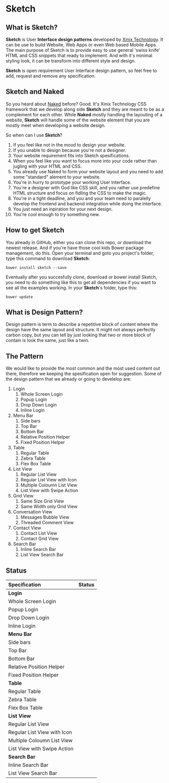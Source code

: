 # Sketch


## What is Sketch?

**Sketch** is User **Interface design patterns** developed by [Xinix Technology](http://xinix.co.id). It can be use to build Website, Web Apps or even Web based Mobile Apps. The main purpose of Sketch is to provide easy to use general 'swiss knife' HTML and CSS snippets that ready to implement. And with it's minimal styling look, it can be transform into different style and design.

**Sketch** is open requirement User Interface design pattern, so feel free to add, request and remove any specification.


## Sketch and Naked

So you heard about [Naked](http://github.com/xinix-technology/naked) before? Good. It's Xinix Technology CSS framework that we develop along side **Sketch** and they are meant to be as a complement for each other. While **Naked** mostly handling the layouting of a website, **Sketch** will handle some of the website element that you are mostly meet when developing a website design.

So when can I use **Sketch**?

1. If you feel like not in the mood to design your website.
2. If you unable to design because you're not a designer.
3. Your website requirement fits into Sketch spesifications.
4. When you feel like you want to focus more into your code rather than jugling with your HTML and CSS.
5. You already use Naked to form your website layout and you need to add some "standard" alement to your website.
6. You're in hurry to prototype your working User Interface.
7. You're a designer with God like CSS skill, and you rather use predefine HTML structure and focus on fidling the CSS to make the magic.
8. You're in a tight deadline, and you and your team need to paralelly develop the frontend and backend integration while doing the interface.
9. You just need an inpiration for your next design.
10. You're cool enough to try something new.


## How to get Sketch

You already in GitHub, either you can clone this repo, or download the newest release. And if you're have those cool kids Bower package management, do this. Open your terminal and goto you project's folder, type this command to download **Sketch**:

	bower install sketch --save

Eventually after you succesfully clone, download or bower install Sketch, you need to do something like this to get all dependencies if you want to see all the examples working. In your **Sketch**'s folder, type this:

	bower update


## What is Design Pattern?

Design pattern is term to describe a repetitive block of content where the design have the same layout and structure. It might not always perfectly carbon copy, but you can tell by just looking that two or more block of contain is look the same, just like a twin.


## The Pattern

We would like to provide the most common and the most used content out there, therefore we keeping the spesification open for suggestion. Some of the design pattern that we already or going to develelop are:

1. Login
	1. Whole Screen Login
	1. Popup Login
	1. Drop Down Login
	1. Inline Login
1. Menu Bar
	1. Side bars
	1. Top Bar
	1. Bottom Bar
	1. Relative Position Helper
	1. Fixed Position Helper
1. Table
	1. Regular Table
	1. Zebra Table
	1. Flex Box Table
1. List View
	1. Regular List View
	1. Regular List View with Icon
	1. Multiple Coloumn List View
	1. List View with Swipe Action
1. Grid View
	1. Same Size Grid View
	1. Same Width only Grid View
1. Conversation View
	1. Messages Bubble View
	1. Threaded Comment View
1. Contact View
	1. Contact List View
	1. Contact Grid View
1. Search Bar
	1. Inline Search Bar
	1. List View Search Bar


## Status

| Specification | Status
| :------------ | -----:
| **Login** |
| Whole Screen Login |
| Popup Login |
| Drop Down Login |
| Inline Login |
| **Menu Bar**|
| Side bars |
| Top Bar |
| Bottom Bar |
| Relative Position Helper |
| Fixed Position Helper |
| **Table** |
| Regular Table |
| Zebra Table |
| Flex Box Table |
| **List View**
| Regular List View |
| Regular List View with Icon |
| Multiple Coloumn List View |
| List View with Swipe Action |
| **Search Bar**
| Inline Search Bar |
| List View Search Bar |

